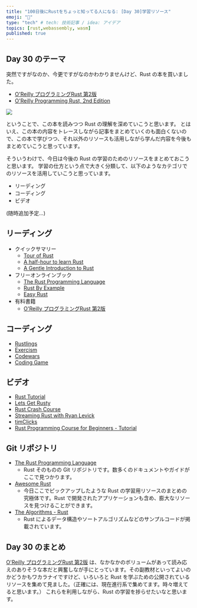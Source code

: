 ```yaml
---
title: "100日後にRustをちょっと知ってる人になる: [Day 30]学習リソース"
emoji: "🦀"
type: "tech" # tech: 技術記事 / idea: アイデア
topics: [rust,webassembly, wasm]
published: true
---
```

## Day 30 のテーマ

突然ですがなのか、今更ですがなのかわかりませんけど、Rust の本を買いました。

- [O'Reilly プログラミングRust 第2版](https://www.oreilly.co.jp/books/9784873119786/)
- [O'Reilly Programming Rust, 2nd Edition](https://learning.oreilly.com/library/view/programming-rust-2nd/9781492052586/)

![](https://storage.googleapis.com/zenn-user-upload/11eb9df1a993-20220922.png)

ということで、この本を読みつつ Rust の理解を深めていこうと思います。
とはいえ、この本の内容をトレースしながら記事をまとめていくのも面白くないので、この本で学びつつ、それ以外のリソースも活用しながら学んだ内容を今後もまとめていこうと思っています。

そういうわけで、今日は今後の Rust の学習のためのリソースをまとめておこうと思います。
学習の仕方という点で大きく分類して、以下のようなカテゴリでのリソースを活用していこうと思っています。

- リーディング
- コーディング
- ビデオ

(随時追加予定…)

## リーディング

- クイックサマリー
  - [Tour of Rust](https://tourofrust.com)
  - [A half-hour to learn Rust](https://fasterthanli.me/articles/a-half-hour-to-learn-rust)
  - [A Gentle Introduction to Rust](https://stevedonovan.github.io/rust-gentle-intro/readme.html)
- フリーオンラインブック
  - [The Rust Programming Language](https://doc.rust-lang.org/book/)
  - [Rust By Example](https://doc.rust-lang.org/rust-by-example/)
  - [Easy Rust](https://dhghomon.github.io/easy_rust/)
- 有料書籍
  - [O'Reilly プログラミングRust 第2版](https://www.oreilly.co.jp/books/9784873119786/)

## コーディング

- [Rustlings](https://github.com/rust-lang/rustlings)
- [Exercism](https://exercism.org/tracks/rust)
- [Codewars](https://www.codewars.com/?language=rust)
- [Coding Game](https://www.codingame.com/start)

## ビデオ

- [Rust Tutorial](https://www.youtube.com/playlist?list=PLLqEtX6ql2EyPAZ1M2_C0GgVd4A-_L4_5)
- [Lets Get Rusty](https://www.youtube.com/c/LetsGetRusty/featured)
- [Rust Crash Course](https://www.youtube.com/watch?v=zF34dRivLOw)
- [Streaming Rust with Ryan Levick](https://www.youtube.com/channel/UCpeX4D-ArTrsqvhLapAHprQ)
- [timClicks](https://www.youtube.com/channel/UClny6qj9Mv7uFo9XGUGYQBA)
- [Rust Programming Course for Beginners - Tutorial](https://www.youtube.com/watch?v=MsocPEZBd-M&t=1820s)

## Git リポジトリ

- [The Rust Programming Language](https://github.com/orgs/rust-lang/repositories)
  - Rust そのものの Git リポジトリです。数多くのドキュメントやガイドがここで見つかります。
- [Awesome Rust](https://github.com/rust-unofficial/awesome-rust)
  - 今日ここでピックアップしたような Rust の学習用リソースのまとめの究極体です。Rust で開発されたアプリケーションも含め、膨大なリソースを見つけることができます。
- [The Algorithms - Rust](https://github.com/TheAlgorithms/Rust)
  - Rust によるデータ構造やソートアルゴリズムなどのサンプルコードが掲載されています。

## Day 30 のまとめ

[O'Reilly プログラミングRust 第2版](https://www.oreilly.co.jp/books/9784873119786/) は、なかなかのボリュームがあって読み応えのありそうな本だと興奮しなが手にとっています。その副教材といってよいのかどうかもワカラナイですけど、いろいろと Rust を学ぶための公開されているリソースを集めて見ました。（正確には、現在進行系で集めてます。時々増えてると思います。）
これらを利用しながら、Rust の学習を捗らせたいなと思います。
